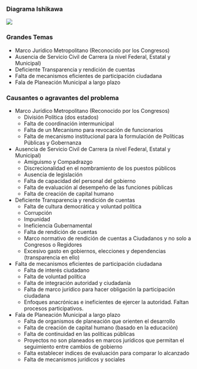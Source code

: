 
### Diagrama Ishikawa

<a href="ct-buen-gobierno/diagrama.jpg"><img class="contenido-imagen" src="ct-buen-gobierno/diagrama-previa.jpg"></a>

### Grandes Temas

* Marco Jurídico Metropolitano (Reconocido por los Congresos)
* Ausencia de Servicio Civil de Carrera (a nivel Federal, Estatal y Municipal)
* Deficiente Transparencia y rendición de cuentas
* Falta de mecanismos eficientes de participación ciudadana
* Fala de Planeación Municipal a largo plazo

### Causantes o agravantes del problema

* Marco Jurídico Metropolitano (Reconocido por los Congresos)
    * División Política (dos estados)
    * Falta de coordinación intermunicipal
    * Falta de un Mecanismo para revocación de funcionarios
    * Falta de mecanismo institucional para la formulación de Políticas Públicas y Gobernanza
* Ausencia de Servicio Civil de Carrera (a nivel Federal, Estatal y Municipal)
    * Amiguismo y Compadrazgo
    * Discrecionalidad en el nombramiento de los puestos públicos
    * Ausencia de legislación
    * Falta de capacidad del personal del gobierno
    * Falta de evaluación al desempeño de las funciones públicas
    * Falta de creación de capital humano
* Deficiente Transparencia y rendición de cuentas
    * Falta de cultura democrática y voluntad política
    * Corrupción
    * Impunidad
    * Ineficiencia Gubernamental
    * Falta de rendición de cuentas
    * Marco normativo de rendición de cuentas a Ciudadanos y no solo a Congresos o Regidores
    * Excesivo gasto en gobiernos, elecciones y dependencias (transparencia en ello)
* Falta de mecanismos eficientes de participación ciudadana
    * Falta de interés ciudadano
    * Falta de voluntad política
    * Falta de integración autoridad y ciudadanía
    * Falta de marco jurídico para hacer obligación la participación ciudadana
    * Enfoques anacrónicas e ineficientes de ejercer la autoridad. Faltan procesos participativos.
* Fala de Planeación Municipal a largo plazo
    * Falta de organismos de planeación que orienten el desarrollo
    * Falta de creación de capital humano (basado en la educación)
    * Falta de continuidad en las políticas públicas
    * Proyectos no son planeados en marcos jurídicos que permitan el seguimiento entre cambios de gobierno
    * Falta establecer indices de evaluación para comparar lo alcanzado
    * Falta de mecanismos jurídicos y sociales
